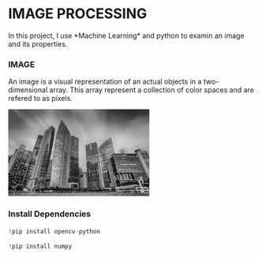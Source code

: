 <h1> IMAGE PROCESSING </h1>
In this project, I use *Machine Learning* and python to examin
an image and its properties.
<h3>IMAGE</h3>
An image is a visual representation of an actual objects in a two-dimensional array.
This array represent a collection of color spaces and are refered to as pixels.

![Image](/img/im1.png)

<h3> Install Dependencies </h3>




```python
!pip install opencv-python
```

```python
!pip install numpy
```
